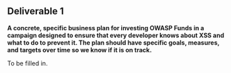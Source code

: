 ## **Deliverable 1**

**A concrete, specific business plan for investing OWASP Funds in a
campaign designed to ensure that every developer knows about XSS and
what to do to prevent it. The plan should have specific goals, measures,
and targets over time so we know if it is on track.**

To be filled in.
